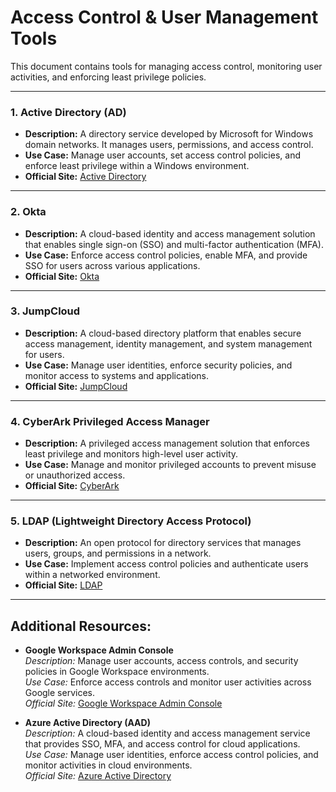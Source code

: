 # Access Control & User Management Tools

This document contains tools for managing access control, monitoring user activities, and enforcing least privilege policies.

---

### 1. **Active Directory (AD)**
   - **Description:** A directory service developed by Microsoft for Windows domain networks. It manages users, permissions, and access control.
   - **Use Case:** Manage user accounts, set access control policies, and enforce least privilege within a Windows environment.
   - **Official Site:** [Active Directory](https://docs.microsoft.com/en-us/windows-server/identity/active-directory-domain-services)

---

### 2. **Okta**
   - **Description:** A cloud-based identity and access management solution that enables single sign-on (SSO) and multi-factor authentication (MFA).
   - **Use Case:** Enforce access control policies, enable MFA, and provide SSO for users across various applications.
   - **Official Site:** [Okta](https://www.okta.com)

---

### 3. **JumpCloud**
   - **Description:** A cloud-based directory platform that enables secure access management, identity management, and system management for users.
   - **Use Case:** Manage user identities, enforce security policies, and monitor access to systems and applications.
   - **Official Site:** [JumpCloud](https://jumpcloud.com)

---

### 4. **CyberArk Privileged Access Manager**
   - **Description:** A privileged access management solution that enforces least privilege and monitors high-level user activity.
   - **Use Case:** Manage and monitor privileged accounts to prevent misuse or unauthorized access.
   - **Official Site:** [CyberArk](https://www.cyberark.com/products/privileged-access-security-solution/)

---

### 5. **LDAP (Lightweight Directory Access Protocol)**
   - **Description:** An open protocol for directory services that manages users, groups, and permissions in a network.
   - **Use Case:** Implement access control policies and authenticate users within a networked environment.
   - **Official Site:** [LDAP](https://ldap.com)

---

## Additional Resources:

- **Google Workspace Admin Console**  
  *Description:* Manage user accounts, access controls, and security policies in Google Workspace environments.  
  *Use Case:* Enforce access controls and monitor user activities across Google services.  
  *Official Site:* [Google Workspace Admin Console](https://workspace.google.com/products/admin/)
  
- **Azure Active Directory (AAD)**  
  *Description:* A cloud-based identity and access management service that provides SSO, MFA, and access control for cloud applications.  
  *Use Case:* Manage user identities, enforce access control policies, and monitor activities in cloud environments.  
  *Official Site:* [Azure Active Directory](https://azure.microsoft.com/en-us/services/active-directory/)

